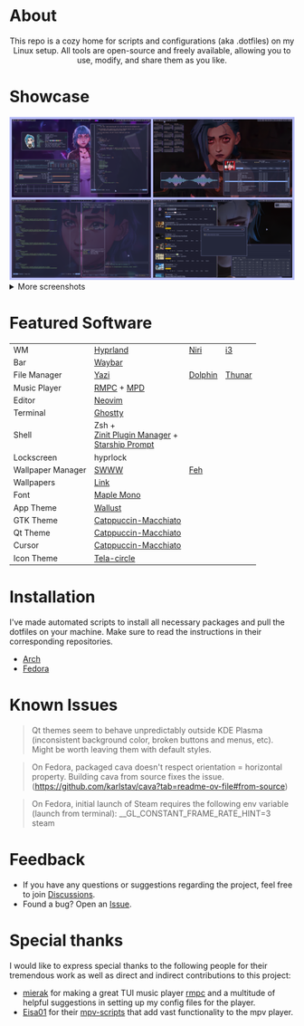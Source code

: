 # About

<div align="center">
  This repo is a cozy home for scripts and configurations (aka .dotfiles) on my Linux setup. All tools are open-source and freely available, allowing you to use, modify, and share them as you like.
</div>

# Showcase

<div align="center">
  <img alt="Showcase 0" src="./assets/showcase_0.png" />
</div>

<details>
  <summary>More screenshots</summary>
  <div align="center">
    <img alt="Showcase 1" src="./assets/showcase_1.png" />
    <img alt="Showcase 2" src="./assets/showcase_2.png" />
    <img alt="Showcase 3" src="./assets/showcase_3.png" />
    <img alt="Showcase 4" src="./assets/showcase_4.png" />
    <img alt="Showcase 5" src="./assets/showcase_5.png" />
  </div>
</details>

# Featured Software

|                   |                                                                                                                              |                                           |                                               |
| ----------------- | ---------------------------------------------------------------------------------------------------------------------------- | ----------------------------------------- | --------------------------------------------- |
| WM                | [Hyprland](https://github.com/hyprwm/Hyprland)                                                                               | [Niri](https://github.com/YaLTeR/niri)    | [i3](https://github.com/i3/i3)                |
| Bar               | [Waybar](https://github.com/Alexays/Waybar)                                                                                  |                                           |                                               |
| File Manager      | [Yazi](https://github.com/sxyazi/yazi)                                                                                       | [Dolphin](https://github.com/KDE/dolphin) | [Thunar](https://gitlab.xfce.org/xfce/thunar) |
| Music Player      | [RMPC](https://github.com/mierak/rmpc) + [MPD](https://github.com/MusicPlayerDaemon/MPD)                                     |                                           |                                               |
| Editor            | [Neovim](https://github.com/neovim/neovim)                                                                                   |                                           |                                               |
| Terminal          | [Ghostty](https://github.com/ghostty-org/ghostty)                                                                            |                                           |                                               |
| Shell             | Zsh + <br> [Zinit Plugin Manager](https://github.com/zdharma-continuum/zinit) + <br> [Starship Prompt](https://starship.rs/) |                                           |                                               |
| Lockscreen        | hyprlock                                                                                                                     |                                           |                                               |
| Wallpaper Manager | [SWWW](https://github.com/LGFae/swww)                                                                                        | [Feh](https://github.com/derf/feh)        |                                               |
| Wallpapers        | [Link](https://github.com/somanoir/noir-wallpapers)                                                                          |                                           |                                               |
| Font              | [Maple Mono](https://github.com/subframe7536/maple-font)                                                                     |                                           |                                               |
| App Theme         | [Wallust](https://codeberg.org/explosion-mental/wallust)                                                                     |                                           |                                               |
| GTK Theme         | [Catppuccin-Macchiato](https://github.com/catppuccin/gtk)                                                                    |                                           |                                               |
| Qt Theme          | [Catppuccin-Macchiato](https://github.com/catppuccin/qt5ct)                                                                  |                                           |                                               |
| Cursor            | [Catppuccin-Macchiato](https://github.com/catppuccin/cursors)                                                                |                                           |                                               |
| Icon Theme        | [Tela-circle](https://github.com/vinceliuice/Tela-circle-icon-theme)                                                         |                                           |                                               |

# Installation

I've made automated scripts to install all necessary packages and pull the
dotfiles on your machine. Make sure to read the instructions in their
corresponding repositories.

- [Arch](https://github.com/somanoir/noir-archinstall)
- [Fedora](https://github.com/somanoir/noir-fedorainstall)

# Known Issues

> Qt themes seem to behave unpredictably outside KDE Plasma (inconsistent
> background color, broken buttons and menus, etc). Might be worth leaving them
> with default styles.

> On Fedora, packaged cava doesn't respect orientation = horizontal property.
> Building cava from source fixes the issue.
> (https://github.com/karlstav/cava?tab=readme-ov-file#from-source)

> On Fedora, initial launch of Steam requires the following env variable (launch
> from terminal): __GL_CONSTANT_FRAME_RATE_HINT=3 steam

# Feedback

- If you have any questions or suggestions regarding the project, feel free to
  join [Discussions](https://github.com/somanoir/.noir-dotfiles/discussions).
- Found a bug? Open an
  [Issue](https://github.com/somanoir/.noir-dotfiles/issues).

# Special thanks

I would like to express special thanks to the following people for their
tremendous work as well as direct and indirect contributions to this project:

- [mierak](https://github.com/mierak) for making a great TUI music player
  [rmpc](https://github.com/mierak/rmpc) and a multitude of helpful suggestions
  in setting up my config files for the player.
- [Eisa01](https://github.com/Eisa01) for their
  [mpv-scripts](https://github.com/Eisa01/mpv-scripts) that add vast
  functionality to the mpv player.
